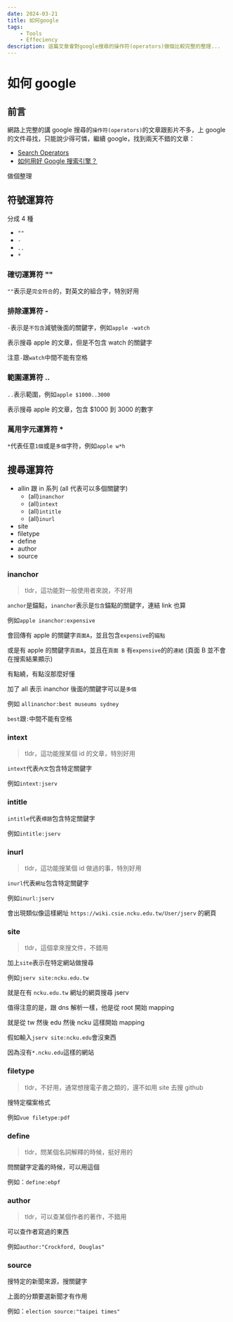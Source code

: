 ```yaml
---
date: 2024-03-21
title: 如何google
tags:
    - Tools
    - Effeciency
description: 這篇文章會對google搜尋的操作符(operators)做個比較完整的整理...
---
```


# 如何 google

## 前言

網路上完整的講 google 搜尋的`操作符(operators)`的文章跟影片不多，上 google 的文件尋找，只能說少得可憐，繼續 google，找到兩天不錯的文章：

-   [Search Operators](https://www.googleguide.com/advanced_operators_reference.html)
-   [如何用好 Google 搜索引擎？](https://daily.zhihu.com/story/1175)

做個整理

## 符號運算符

分成 4 種

-   `""`
-   `-`
-   `..`
-   `*`

### 確切運算符 ""

`""`表示是`完全符合`的，對英文的組合字，特別好用

### 排除運算符 -

`-`表示是`不包含`減號後面的關鍵字，例如`apple -watch`

表示搜尋 apple 的文章，但是不包含 watch 的關鍵字

注意`-`跟`watch`中間不能有空格

### 範圍運算符 ..

`..`表示範圍，例如`apple $1000..3000`

表示搜尋 apple 的文章，包含 $1000 到 3000 的數字

### 萬用字元運算符 \*

`*`代表任意`1個`或是`多個`字符，例如`apple w*h`

## 搜尋運算符

-   allin 跟 in 系列 (all 代表可以多個關鍵字)
    -   (all)`inanchor`
    -   (all)`intext`
    -   (all)`intitle`
    -   (all)`inurl`
-   site
-   filetype
-   define
-   author
-   source

### inanchor

> tldr，這功能對一般使用者來說，不好用

`anchor`是錨點，`inanchor`表示是`包含`錨點的關鍵字，連結 link 也算

例如`apple inanchor:expensive`

會回傳有 apple 的關鍵字`頁面A`，並且包含`expensive`的`錨點`

或是有 apple 的關鍵字`頁面A`，並且在`頁面 B` 有`expensive`的的`連結` (頁面 B 並不會在搜索結果顯示)

有點繞，有點沒那麼好懂

加了 all 表示 inanchor 後面的關鍵字可以是`多個`

例如 `allinanchor:best museums sydney`

`best`跟`:`中間不能有空格

### intext

> tldr，這功能搜某個 id 的文章，特別好用

`intext`代表`內文`包含特定關鍵字

例如`intext:jserv`

### intitle

`intitle`代表`標題`包含特定關鍵字

例如`intitle:jserv`

### inurl

> tldr，這功能搜某個 id 做過的事，特別好用

`inurl`代表`網址`包含特定關鍵字

例如`inurl:jserv`

會出現類似像這樣網址 `https://wiki.csie.ncku.edu.tw/User/jserv` 的網頁

### site

> tldr，這個拿來搜文件，不錯用

加上`site`表示在特定網站做搜尋

例如`jserv site:ncku.edu.tw`

就是在有 `ncku.edu.tw` 網址的網頁搜尋 jserv

值得注意的是，跟 dns 解析一樣，他是從 root 開始 mapping

就是從 tw 然後 edu 然後 ncku 這樣開始 mapping

假如輸入`jserv site:ncku.edu`會沒東西

因為沒有`*.ncku.edu`這樣的網站

### filetype

> tldr，不好用，通常想搜電子書之類的，還不如用 site 去搜 github

搜特定檔案格式

例如`vue filetype:pdf`

### define

> tldr，問某個名詞解釋的時候，挺好用的

問關鍵字定義的時候，可以用這個

例如：`define:ebpf`

### author

> tldr，可以查某個作者的著作，不錯用

可以查作者寫過的東西

例如`author:"Crockford, Douglas"`

### source

搜特定的新聞來源，搜關鍵字

上面的分類要選新聞才有作用

例如：`election source:"taipei times"`

<Comment />
